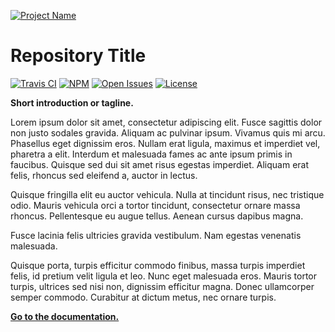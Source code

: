 [![Project Name](https://rawgit.com/kieranpotts/rootfiles/prod/docs/img/logo.svg)](https://www.example.com/)

# Repository Title

[![Travis CI](https://img.shields.io/travis/rust-lang/rust.svg?style=flat-square&colorA=333333&colorB=0e8a16)](https://travis-ci.org/rust-lang/rust)
[![NPM](https://img.shields.io/github/tag/kieranpotts/rootfiles.svg?label=latest&style=flat-square&colorA=333333&colorB=1d76db)](https://www.npmjs.com/package/npm)
[![Open Issues](https://img.shields.io/github/issues/kieranpotts/rootfiles.svg?style=flat-square&colorA=333333&colorB=1d76db)](LICENSE.txt)
[![License](https://img.shields.io/github/license/kieranpotts/rootfiles.svg?style=flat-square&colorA=333333&colorB=1d76db)](LICENSE.txt)

**Short introduction or tagline.**

Lorem ipsum dolor sit amet, consectetur adipiscing elit. Fusce sagittis dolor non justo sodales gravida. Aliquam ac pulvinar ipsum. Vivamus quis mi arcu. Phasellus eget dignissim eros. Nullam erat ligula, maximus et imperdiet vel, pharetra a elit. Interdum et malesuada fames ac ante ipsum primis in faucibus. Quisque sed dui sit amet risus egestas imperdiet. Aliquam erat felis, rhoncus sed eleifend a, auctor in lectus. 

Quisque fringilla elit eu auctor vehicula. Nulla at tincidunt risus, nec tristique odio. Mauris vehicula orci a tortor tincidunt, consectetur ornare massa rhoncus. Pellentesque eu augue tellus. Aenean cursus dapibus magna. 

Fusce lacinia felis ultricies gravida vestibulum. Nam egestas venenatis malesuada.

Quisque porta, turpis efficitur commodo finibus, massa turpis imperdiet felis, id pretium velit ligula et leo. Nunc eget malesuada eros. Mauris tortor turpis, ultrices sed nisi non, dignissim efficitur magna. Donec ullamcorper semper commodo. Curabitur at dictum metus, nec ornare turpis. 

**[Go to the documentation.](docs/)**

